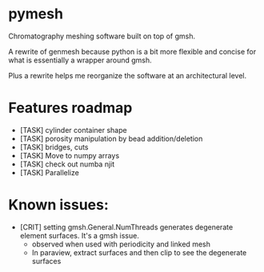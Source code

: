 # pymesh

Chromatography meshing software built on top of gmsh.

A rewrite of genmesh because python is a bit more flexible and concise for what is essentially a wrapper around gmsh. 

Plus a rewrite helps me reorganize the software at an architectural level. 

# Features roadmap
- [TASK] cylinder container shape
- [TASK] porosity manipulation by bead addition/deletion
- [TASK] bridges, cuts
- [TASK] Move to numpy arrays
- [TASK] check out numba njit
- [TASK] Parallelize

# Known issues:
- [CRIT] setting gmsh.General.NumThreads generates degenerate element surfaces. It's a gmsh issue.
    - observed when used with periodicity and linked mesh
    - In paraview, extract surfaces and then clip to see the degenerate surfaces
